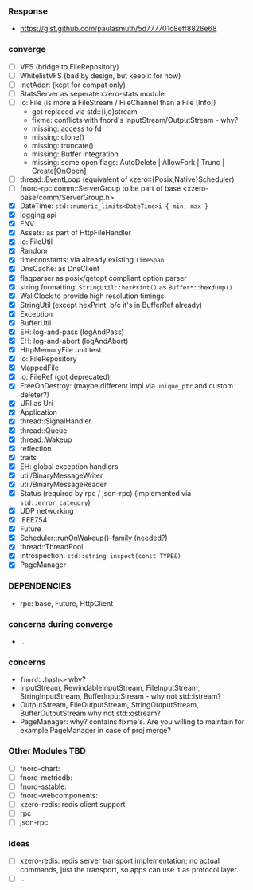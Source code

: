  
### Response

- https://gist.github.com/paulasmuth/5d777701c8eff8826e68

### converge

- [ ] VFS (bridge to FileRepository)
- [ ] WhitelistVFS (bad by design, but keep it for now)
- [ ] InetAddr: (kept for compat only)
- [ ] StatsServer as seperate xzero-stats module
- [ ] io: File (is more a FileStream / FileChannel than a File [Info])
  - got replaced via std::{i,o}stream
  - fixme: conflicts with fnord's InputStream/OutputStream - why?
  - missing: access to fd
  - missing: clone()
  - missing: truncate()
  - missing: Buffer integration
  - missing: some open flags: AutoDelete | AllowFork | Trunc | Create[OnOpen]
- [ ] thread::EventLoop (equivalent of xzero::{Posix,Native}Scheduler)
- [ ] fnord-rpc comm::ServerGroup to be part of base
      <xzero-base/comm/ServerGroup.h>
- [x] DateTime: `std::numeric_limits<DateTime>i { min, max }`
- [x] logging api
- [x] FNV
- [x] Assets: as part of HttpFileHandler
- [x] io: FileUtil
- [x] Random
- [x] timeconstants: via already existing `TimeSpan`
- [x] DnsCache: as DnsClient
- [x] flagparser as posix/getopt compliant option parser
- [x] string formatting: `StringUtil::hexPrint()` as `Buffer*::hexdump()`
- [x] WallClock to provide high resolution timings.
- [x] StringUtil (except hexPrint, b/c it's in BufferRef already)
- [x] Exception
- [x] BufferUtil
- [x] EH: log-and-pass (logAndPass)
- [x] EH: log-and-abort (logAndAbort)
- [x] HttpMemoryFile unit test
- [x] io: FileRepository
- [x] MappedFile
- [x] io: FileRef (got deprecated)
- [x] FreeOnDestroy: (maybe different impl via `unique_ptr` and custom deleter?)
- [x] URI as Uri
- [x] Application
- [x] thread::SignalHandler
- [x] thread::Queue
- [x] thread::Wakeup
- [x] reflection
- [x] traits
- [x] EH: global exception handlers
- [x] util/BinaryMessageWriter
- [x] util/BinaryMessageReader
- [x] Status (required by rpc / json-rpc)
      (implemented via `std::error_category`)
- [x] UDP networking
- [x] IEEE754
- [x] Future
- [x] Scheduler::runOnWakeup()-family (needed?)
- [x] thread::ThreadPool
- [x] introspection: `std::string inspect(const TYPE&)`
- [x] PageManager

### DEPENDENCIES

- rpc: base, Future, HttpClient

### concerns during converge

- ...

### concerns

- `fnord::hash<>` why?
- InputStream, RewindableInputStream, FileInputStream, StringInputStream,
  BufferInputStream - why not std::istream?
- OutputStream, FileOutputStream, StringOutputStream, BufferOutputStream
  why not std::ostream?
- PageManager: why? contains fixme's.
  Are you willing to maintain for example PageManager in case of proj merge?

### Other Modules TBD

- [ ] fnord-chart:
- [ ] fnord-metricdb:
- [ ] fnord-sstable:
- [ ] fnord-webcomponents:
- [ ] xzero-redis: redis client support
- [ ] rpc
- [ ] json-rpc

### Ideas

- [ ] xzero-redis: redis server transport implementation;
      no actual commands, just the transport,
      so apps can use it as protocol layer.
- [ ] ...

